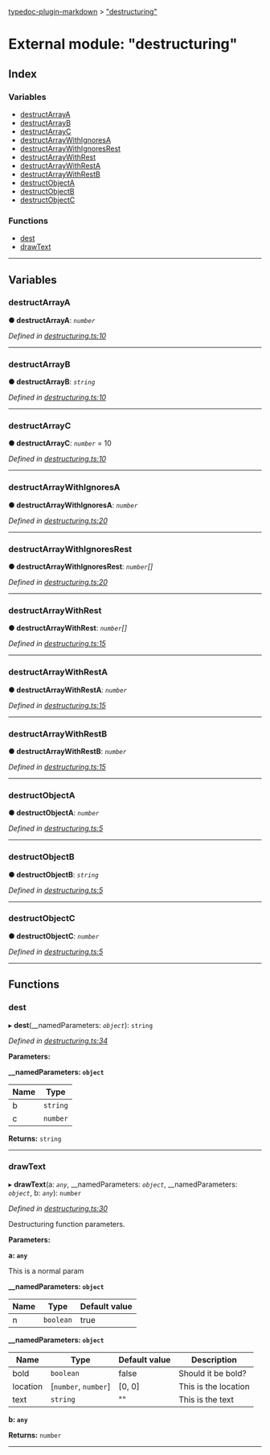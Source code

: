 [typedoc-plugin-markdown](../README.md) > ["destructuring"](../modules/_destructuring_.md)

# External module: "destructuring"

## Index

### Variables

* [destructArrayA](_destructuring_.md#destructarraya)
* [destructArrayB](_destructuring_.md#destructarrayb)
* [destructArrayC](_destructuring_.md#destructarrayc)
* [destructArrayWithIgnoresA](_destructuring_.md#destructarraywithignoresa)
* [destructArrayWithIgnoresRest](_destructuring_.md#destructarraywithignoresrest)
* [destructArrayWithRest](_destructuring_.md#destructarraywithrest)
* [destructArrayWithRestA](_destructuring_.md#destructarraywithresta)
* [destructArrayWithRestB](_destructuring_.md#destructarraywithrestb)
* [destructObjectA](_destructuring_.md#destructobjecta)
* [destructObjectB](_destructuring_.md#destructobjectb)
* [destructObjectC](_destructuring_.md#destructobjectc)

### Functions

* [dest](_destructuring_.md#dest)
* [drawText](_destructuring_.md#drawtext)

---

## Variables

<a id="destructarraya"></a>

###  destructArrayA

**● destructArrayA**: *`number`*

*Defined in [destructuring.ts:10](https://github.com/tgreyuk/typedoc-plugin-markdown/blob/master/test/src/destructuring.ts#L10)*

___
<a id="destructarrayb"></a>

###  destructArrayB

**● destructArrayB**: *`string`*

*Defined in [destructuring.ts:10](https://github.com/tgreyuk/typedoc-plugin-markdown/blob/master/test/src/destructuring.ts#L10)*

___
<a id="destructarrayc"></a>

###  destructArrayC

**● destructArrayC**: *`number`* = 10

*Defined in [destructuring.ts:10](https://github.com/tgreyuk/typedoc-plugin-markdown/blob/master/test/src/destructuring.ts#L10)*

___
<a id="destructarraywithignoresa"></a>

###  destructArrayWithIgnoresA

**● destructArrayWithIgnoresA**: *`number`*

*Defined in [destructuring.ts:20](https://github.com/tgreyuk/typedoc-plugin-markdown/blob/master/test/src/destructuring.ts#L20)*

___
<a id="destructarraywithignoresrest"></a>

###  destructArrayWithIgnoresRest

**● destructArrayWithIgnoresRest**: *`number`[]*

*Defined in [destructuring.ts:20](https://github.com/tgreyuk/typedoc-plugin-markdown/blob/master/test/src/destructuring.ts#L20)*

___
<a id="destructarraywithrest"></a>

###  destructArrayWithRest

**● destructArrayWithRest**: *`number`[]*

*Defined in [destructuring.ts:15](https://github.com/tgreyuk/typedoc-plugin-markdown/blob/master/test/src/destructuring.ts#L15)*

___
<a id="destructarraywithresta"></a>

###  destructArrayWithRestA

**● destructArrayWithRestA**: *`number`*

*Defined in [destructuring.ts:15](https://github.com/tgreyuk/typedoc-plugin-markdown/blob/master/test/src/destructuring.ts#L15)*

___
<a id="destructarraywithrestb"></a>

###  destructArrayWithRestB

**● destructArrayWithRestB**: *`number`*

*Defined in [destructuring.ts:15](https://github.com/tgreyuk/typedoc-plugin-markdown/blob/master/test/src/destructuring.ts#L15)*

___
<a id="destructobjecta"></a>

###  destructObjectA

**● destructObjectA**: *`number`*

*Defined in [destructuring.ts:5](https://github.com/tgreyuk/typedoc-plugin-markdown/blob/master/test/src/destructuring.ts#L5)*

___
<a id="destructobjectb"></a>

###  destructObjectB

**● destructObjectB**: *`string`*

*Defined in [destructuring.ts:5](https://github.com/tgreyuk/typedoc-plugin-markdown/blob/master/test/src/destructuring.ts#L5)*

___
<a id="destructobjectc"></a>

###  destructObjectC

**● destructObjectC**: *`number`*

*Defined in [destructuring.ts:5](https://github.com/tgreyuk/typedoc-plugin-markdown/blob/master/test/src/destructuring.ts#L5)*

___

## Functions

<a id="dest"></a>

###  dest

▸ **dest**(__namedParameters: *`object`*): `string`

*Defined in [destructuring.ts:34](https://github.com/tgreyuk/typedoc-plugin-markdown/blob/master/test/src/destructuring.ts#L34)*

**Parameters:**

**__namedParameters: `object`**

| Name | Type |
| ------ | ------ |
| b | `string` |
| c | `number` |

**Returns:** `string`

___
<a id="drawtext"></a>

###  drawText

▸ **drawText**(a: *`any`*, __namedParameters: *`object`*, __namedParameters: *`object`*, b: *`any`*): `number`

*Defined in [destructuring.ts:30](https://github.com/tgreyuk/typedoc-plugin-markdown/blob/master/test/src/destructuring.ts#L30)*

Destructuring function parameters.

**Parameters:**

**a: `any`**

This is a normal param

**__namedParameters: `object`**

| Name | Type | Default value |
| ------ | ------ | ------ |
| n | `boolean` | true |

**__namedParameters: `object`**

| Name | Type | Default value | Description |
| ------ | ------ | ------ | ------ |
| bold | `boolean` | false |  Should it be bold? |
| location | [`number`, `number`] |  [0, 0] |  This is the location |
| text | `string` | &quot;&quot; |  This is the text |

**b: `any`**

**Returns:** `number`

___

